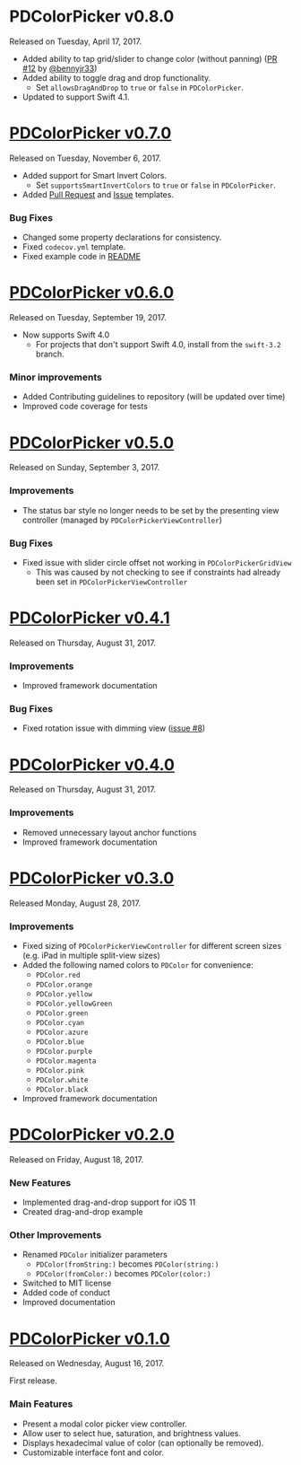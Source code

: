 # PDColorPicker v0.8.0
Released on Tuesday, April 17, 2017.

* Added ability to tap grid/slider to change color (without panning) ([PR #12](https://github.com/pdil/PDColorPicker/pull/12) by [@bennyjr33](https://github.com/bennyjr33))
* Added ability to toggle drag and drop functionality.
  * Set `allowsDragAndDrop` to `true` or `false` in `PDColorPicker`.
* Updated to support Swift 4.1.


# [PDColorPicker v0.7.0](https://github.com/pdil/PDColorPicker/releases/tag/0.7.0)
Released on Tuesday, November 6, 2017.

* Added support for Smart Invert Colors.
  * Set `supportsSmartInvertColors` to `true` or `false` in `PDColorPicker`.
* Added [Pull Request](https://github.com/pdil/PDColorPicker/blob/master/.github/PULL_REQUEST_TEMPLATE.md) and [Issue](https://github.com/pdil/PDColorPicker/blob/master/.github/ISSUE_TEMPLATE.md) templates.

### Bug Fixes
* Changed some property declarations for consistency.
* Fixed `codecov.yml` template.
* Fixed example code in [README](https://github.com/pdil/PDColorPicker/blob/master/README.md)

# [PDColorPicker v0.6.0](https://github.com/pdil/PDColorPicker/releases/tag/0.6.0)
Released on Tuesday, September 19, 2017.

* Now supports Swift 4.0
  * For projects that don't support Swift 4.0, install from the `swift-3.2` branch.

### Minor improvements
* Added Contributing guidelines to repository (will be updated over time)
* Improved code coverage for tests

# [PDColorPicker v0.5.0](https://github.com/pdil/PDColorPicker/releases/tag/0.5.0)
Released on Sunday, September 3, 2017.

### Improvements
* The status bar style no longer needs to be set by the presenting view controller (managed by `PDColorPickerViewController`)

### Bug Fixes
* Fixed issue with slider circle offset not working in `PDColorPickerGridView`
  * This was caused by not checking to see if constraints had already been set in `PDColorPickerViewController`

# [PDColorPicker v0.4.1](https://github.com/pdil/PDColorPicker/releases/tag/0.4.1)
Released on Thursday, August 31, 2017.

### Improvements
* Improved framework documentation

### Bug Fixes
* Fixed rotation issue with dimming view ([issue #8](https://github.com/pdil/PDColorPicker/issues/8))

# [PDColorPicker v0.4.0](https://github.com/pdil/PDColorPicker/releases/tag/0.4.0)
Released on Thursday, August 31, 2017.

### Improvements
* Removed unnecessary layout anchor functions
* Improved framework documentation

# [PDColorPicker v0.3.0](https://github.com/pdil/PDColorPicker/releases/tag/0.3.0)
Released Monday, August 28, 2017.

### Improvements
* Fixed sizing of `PDColorPickerViewController` for different screen sizes (e.g. iPad in multiple split-view sizes)
* Added the following named colors to `PDColor` for convenience:
  * `PDColor.red`
  * `PDColor.orange`
  * `PDColor.yellow`
  * `PDColor.yellowGreen`
  * `PDColor.green`
  * `PDColor.cyan`
  * `PDColor.azure`
  * `PDColor.blue`
  * `PDColor.purple`
  * `PDColor.magenta`
  * `PDColor.pink`
  * `PDColor.white`
  * `PDColor.black`
* Improved framework documentation

# [PDColorPicker v0.2.0](https://github.com/pdil/PDColorPicker/releases/tag/0.2.0)
Released on Friday, August 18, 2017.

### New Features
* Implemented drag-and-drop support for iOS 11
* Created drag-and-drop example

### Other Improvements
* Renamed `PDColor` initializer parameters
  - `PDColor(fromString:)` becomes `PDColor(string:)`
  - `PDColor(fromColor:)` becomes `PDColor(color:)`
* Switched to MIT license
* Added code of conduct
* Improved documentation

# [PDColorPicker v0.1.0](https://github.com/pdil/PDColorPicker/releases/tag/0.1.0)
Released on Wednesday, August 16, 2017.

First release.

### Main Features
* Present a modal color picker view controller.
* Allow user to select hue, saturation, and brightness values.
* Displays hexadecimal value of color (can optionally be removed).
* Customizable interface font and color.
